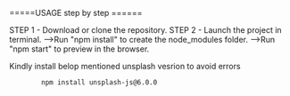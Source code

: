 =====USAGE step by step ======

STEP 1 - Download or clone the repository.
STEP 2 - Launch the project in terminal.
            -->Run "npm install" to create the node_modules folder.
            -->Run "npm start" to preview in the browser.
            
 
 
Kindly install belop mentioned unsplash vesrion to avoid errors

            npm install unsplash-js@6.0.0
